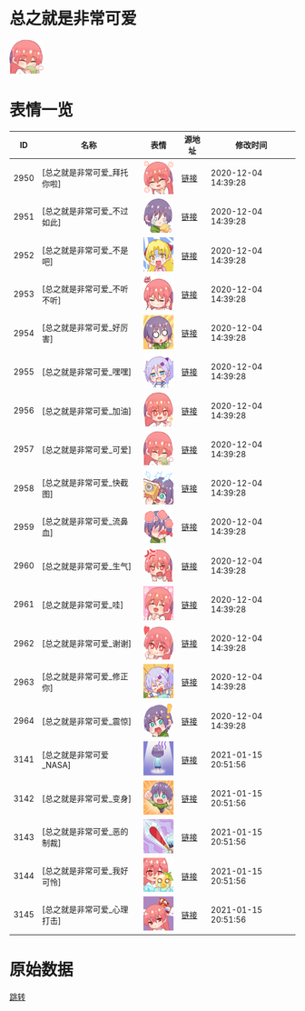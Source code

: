 # 总之就是非常可爱

<img src="./cover.png" height="60" alt="cover" />

# 表情一览

|ID|名称|表情|源地址|修改时间|
|----|----|----|----|----|
|2950|[总之就是非常可爱_拜托你啦]|<img src="./pic/002950_%5B总之就是非常可爱_拜托你啦%5D.png" height="60" alt="拜托你啦"/>|[链接](http://i0.hdslb.com/bfs/emote/3b97066b33ca649d2a5f38c589870c99fbd347e0.png)|2020-12-04 14:39:28|
|2951|[总之就是非常可爱_不过如此]|<img src="./pic/002951_%5B总之就是非常可爱_不过如此%5D.png" height="60" alt="不过如此"/>|[链接](http://i0.hdslb.com/bfs/emote/c13c4a0583c0608f5c5917b549353333f912b357.png)|2020-12-04 14:39:28|
|2952|[总之就是非常可爱_不是吧]|<img src="./pic/002952_%5B总之就是非常可爱_不是吧%5D.png" height="60" alt="不是吧"/>|[链接](http://i0.hdslb.com/bfs/emote/182c7329d45653e511ab328def8fd1b68e548c3d.png)|2020-12-04 14:39:28|
|2953|[总之就是非常可爱_不听不听]|<img src="./pic/002953_%5B总之就是非常可爱_不听不听%5D.png" height="60" alt="不听不听"/>|[链接](http://i0.hdslb.com/bfs/emote/a933fef92d89cace07e3ab1f8908f3d9ee6ccde2.png)|2020-12-04 14:39:28|
|2954|[总之就是非常可爱_好厉害]|<img src="./pic/002954_%5B总之就是非常可爱_好厉害%5D.png" height="60" alt="好厉害"/>|[链接](http://i0.hdslb.com/bfs/emote/04c3b75716f8c6fe70c92d3a61799d2f569159da.png)|2020-12-04 14:39:28|
|2955|[总之就是非常可爱_嘿嘿]|<img src="./pic/002955_%5B总之就是非常可爱_嘿嘿%5D.png" height="60" alt="嘿嘿"/>|[链接](http://i0.hdslb.com/bfs/emote/5f2271b22ade6eaa711a6baa4a961ef882c31b70.png)|2020-12-04 14:39:28|
|2956|[总之就是非常可爱_加油]|<img src="./pic/002956_%5B总之就是非常可爱_加油%5D.png" height="60" alt="加油"/>|[链接](http://i0.hdslb.com/bfs/emote/778c2877aec5e2f4ec55f6de8cd370c385f87af9.png)|2020-12-04 14:39:28|
|2957|[总之就是非常可爱_可爱]|<img src="./pic/002957_%5B总之就是非常可爱_可爱%5D.png" height="60" alt="可爱"/>|[链接](http://i0.hdslb.com/bfs/emote/fda18e155e297862f04ab8a9e297db158290e43c.png)|2020-12-04 14:39:28|
|2958|[总之就是非常可爱_快截图]|<img src="./pic/002958_%5B总之就是非常可爱_快截图%5D.png" height="60" alt="快截图"/>|[链接](http://i0.hdslb.com/bfs/emote/615b5e6b98b7a959f0f619253c81c0f4741180de.png)|2020-12-04 14:39:28|
|2959|[总之就是非常可爱_流鼻血]|<img src="./pic/002959_%5B总之就是非常可爱_流鼻血%5D.png" height="60" alt="流鼻血"/>|[链接](http://i0.hdslb.com/bfs/emote/555f0fb60b37325a4fb5d89a70abb1b8a83cf32a.png)|2020-12-04 14:39:28|
|2960|[总之就是非常可爱_生气]|<img src="./pic/002960_%5B总之就是非常可爱_生气%5D.png" height="60" alt="生气"/>|[链接](http://i0.hdslb.com/bfs/emote/ab8aa476460ee4e03ba259bd0b985e69535ad566.png)|2020-12-04 14:39:28|
|2961|[总之就是非常可爱_哇]|<img src="./pic/002961_%5B总之就是非常可爱_哇%5D.png" height="60" alt="哇"/>|[链接](http://i0.hdslb.com/bfs/emote/ddfe81f95c001facd3e4222463c3592100c45a99.png)|2020-12-04 14:39:28|
|2962|[总之就是非常可爱_谢谢]|<img src="./pic/002962_%5B总之就是非常可爱_谢谢%5D.png" height="60" alt="谢谢"/>|[链接](http://i0.hdslb.com/bfs/emote/cafafff93e24ce9be4126f94d3089afcb9df45d0.png)|2020-12-04 14:39:28|
|2963|[总之就是非常可爱_修正你]|<img src="./pic/002963_%5B总之就是非常可爱_修正你%5D.png" height="60" alt="修正你"/>|[链接](http://i0.hdslb.com/bfs/emote/89072221a754c9a75e45cb030593f569148700fd.png)|2020-12-04 14:39:28|
|2964|[总之就是非常可爱_震惊]|<img src="./pic/002964_%5B总之就是非常可爱_震惊%5D.png" height="60" alt="震惊"/>|[链接](http://i0.hdslb.com/bfs/emote/289a1ea69a4abdbf105ae232c5bf87b8adc0e28d.png)|2020-12-04 14:39:28|
|3141|[总之就是非常可爱_NASA]|<img src="./pic/003141_%5B总之就是非常可爱_NASA%5D.png" height="60" alt="NASA"/>|[链接](http://i0.hdslb.com/bfs/emote/9e92b8af88ba2fe0141ac999e56e31d799a36a58.png)|2021-01-15 20:51:56|
|3142|[总之就是非常可爱_变身]|<img src="./pic/003142_%5B总之就是非常可爱_变身%5D.png" height="60" alt="变身"/>|[链接](http://i0.hdslb.com/bfs/emote/106db030c896e7fd50855a08fbf98e44ea9afc5f.png)|2021-01-15 20:51:56|
|3143|[总之就是非常可爱_恶的制裁]|<img src="./pic/003143_%5B总之就是非常可爱_恶的制裁%5D.png" height="60" alt="恶的制裁"/>|[链接](http://i0.hdslb.com/bfs/emote/0a721da4f2f34dbbb16fdec1a95c449618ecd2a8.png)|2021-01-15 20:51:56|
|3144|[总之就是非常可爱_我好可怜]|<img src="./pic/003144_%5B总之就是非常可爱_我好可怜%5D.png" height="60" alt="我好可怜"/>|[链接](http://i0.hdslb.com/bfs/emote/8f4cd41b98cfcc7c6155b56b2b701c645a00fe25.png)|2021-01-15 20:51:56|
|3145|[总之就是非常可爱_心理打击]|<img src="./pic/003145_%5B总之就是非常可爱_心理打击%5D.png" height="60" alt="心理打击"/>|[链接](http://i0.hdslb.com/bfs/emote/0d239d93f3efee34971194d57c5e443b08fee66c.png)|2021-01-15 20:51:56|

# 原始数据

[跳转](./raw.json)

